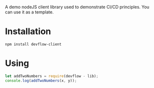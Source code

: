 A demo nodeJS client library used to demonstrate CI/CD principles. You can use it as a template.

# Installation

`npm install devflow-client`

# Using

```javascript 1.7
let addTwoNumbers = require(devflow - lib);
console.log(addTwoNumbers(x, y));
```
